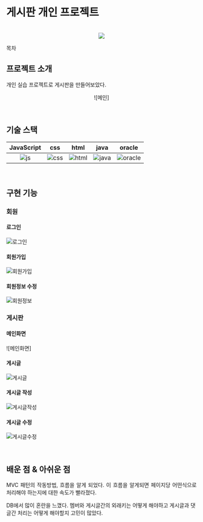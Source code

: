 # 게시판 개인 프로젝트

<p align="center">
  <br>
  <img src="./images/common/logo-sample.jpeg">
  <br>
</p>

목차

## 프로젝트 소개

<p align="justify">
개인 실습 프로젝트로 게시판을 만들어보았다.
</p>

<p align="center">
![메인]
</p>

<br>

## 기술 스택

| JavaScript |    css    |   html   |  java   |   oracle  |
| :--------: | :-------: | :------: | :-----: | :-------: |
|   ![js]    |   ![css]  | ![html]  | ![java] | ![oracle] |

<br>

## 구현 기능

### 회원

#### 로그인
![로그인]

#### 회원가입
![회원가입]

#### 회원정보 수정
![회원정보]

### 게시판

#### 메인화면
![메인화면]

#### 게시글
![게시글]

#### 게시글 작성
![게시글작성]

#### 게시글 수정
![게시글수정]

<br>

## 배운 점 & 아쉬운 점

<p align="justify">
MVC 패턴의 작동방법, 흐름을 알게 되었다.
이 흐름을 알게되면 페이지당 어떤식으로 처리해야 하는지에 대한 속도가 빨라졌다.

DB에서 많이 혼란을 느꼈다.
멤버와 게시글간의 외래키는 어떻게 해야하고
게시글과 댓글간 처리는 어떻게 해야할지 고민이 많았다.
</p>

<!-- Stack Icon Refernces -->

[js]: /resources/image/stack/javascript.svg
[css]: /resources/image/stack/css.svg
[html]: /resources/image/stack/html.svg
[java]: /resources/image/stack/java.png
[oracle]: /resources/image/stack/oracle.png

<!-- Sample Refernces -->

[게시글]: /resources/image/sample/게시글.png
[게시글수정]: /resources/image/sample/게시글수정.png
[게시글작성]: /resources/image/sample/게시글작성.png
[로그인]: /resources/image/sample/로그인.png
[메인]: /resources/image/sample/메인.png
[회원가입]: /resources/image/sample/회원가입.png
[회원정보]: /resources/image/sample/회원정보.png
